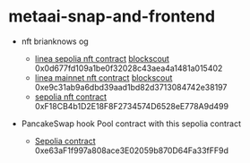 # metaai-snap-and-frontend


* nft brianknows og
  * [linea sepolia nft contract](https://sepolia.lineascan.build/address/0x0d677fd109a1be0f32028c43aea4a1481a015402) [blockscout](https://explorer.sepolia.linea.build/address/0x0d677fd109A1Be0f32028C43aEA4a1481a015402) 0x0d677fd109a1be0f32028c43aea4a1481a015402
  * [linea mainnet nft contract](https://lineascan.build/address/0xe9c31ab9a6dbd39aad1bd82d3713084742e38197) [blockscout](https://explorer.linea.build/address/0xe9c31ab9a6dbd39aad1bd82d3713084742e38197) 0xe9c31ab9a6dbd39aad1bd82d3713084742e38197
  * [sepolia nft contract](https://eth-sepolia.blockscout.com/address/0xF18CB4b1D2E18F8F2734574D6528eE778A9d499C) 0xF18CB4b1D2E18F8F2734574D6528eE778A9d499

* PancakeSwap hook Pool contract with this sepolia contract
  * [Sepolia contract](https://eth-sepolia.blockscout.com/address/0xe63aF1f997a808ace3E02059b870D64Fa33fFF9d?tab=contract) 0xe63aF1f997a808ace3E02059b870D64Fa33fFF9d